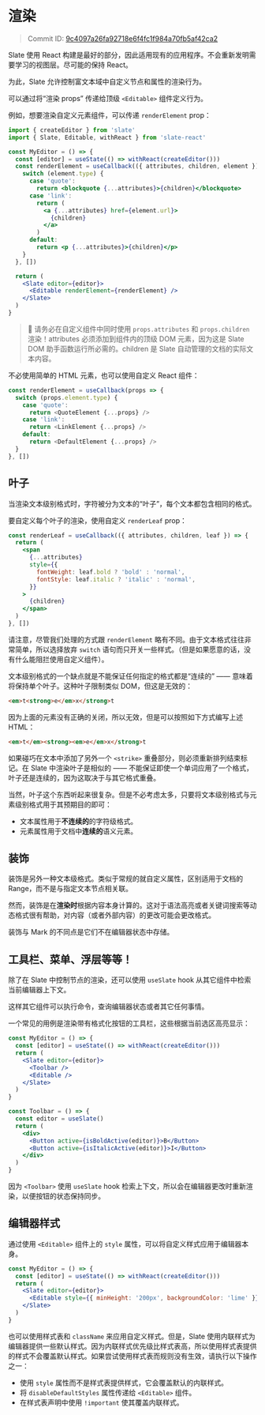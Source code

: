 # 渲染

> Commit ID: [9c4097a26fa92718e6f4fc1f984a70fb5af42ca2](https://github.com/ianstormtaylor/slate/blob/main/docs/concepts/09-rendering.md)

Slate 使用 React 构建是最好的部分，因此适用现有的应用程序。不会重新发明需要学习的视图层。尽可能的保持 React。

为此，Slate 允许控制富文本域中自定义节点和属性的渲染行为。

可以通过将“渲染 props” 传递给顶级 `<Editable>` 组件定义行为。

例如，想要渲染自定义元素组件，可以传递 `renderElement` prop：

```jsx
import { createEditor } from 'slate'
import { Slate, Editable, withReact } from 'slate-react'

const MyEditor = () => {
  const [editor] = useState(() => withReact(createEditor()))
  const renderElement = useCallback(({ attributes, children, element }) => {
    switch (element.type) {
      case 'quote':
        return <blockquote {...attributes}>{children}</blockquote>
      case 'link':
        return (
          <a {...attributes} href={element.url}>
            {children}
          </a>
        )
      default:
        return <p {...attributes}>{children}</p>
    }
  }, [])

  return (
    <Slate editor={editor}>
      <Editable renderElement={renderElement} />
    </Slate>
  )
}
```

> 🤖 请务必在自定义组件中同时使用 `props.attributes` 和 `props.children` 渲染！attributes 必须添加到组件内的顶级 DOM 元素，因为这是 Slate DOM 助手函数运行所必需的。children 是 Slate 自动管理的文档的实际文本内容。

不必使用简单的 HTML 元素，也可以使用自定义 React 组件：

```javascript
const renderElement = useCallback(props => {
  switch (props.element.type) {
    case 'quote':
      return <QuoteElement {...props} />
    case 'link':
      return <LinkElement {...props} />
    default:
      return <DefaultElement {...props} />
  }
}, [])
```

## 叶子

当渲染文本级别格式时，字符被分为文本的“叶子”，每个文本都包含相同的格式。

要自定义每个叶子的渲染，使用自定义 `renderLeaf` prop：

```jsx
const renderLeaf = useCallback(({ attributes, children, leaf }) => {
  return (
    <span
      {...attributes}
      style={{
        fontWeight: leaf.bold ? 'bold' : 'normal',
        fontStyle: leaf.italic ? 'italic' : 'normal',
      }}
    >
      {children}
    </span>
  )
}, [])
```

请注意，尽管我们处理的方式跟 `renderElement` 略有不同。由于文本格式往往非常简单，所以选择放弃 `switch` 语句而只开关一些样式。（但是如果愿意的话，没有什么能阻拦使用自定义组件）。

文本级别格式的一个缺点就是不能保证任何指定的格式都是“连续的” —— 意味着将保持单个叶子。这种叶子限制类似 DOM，但这是无效的：

```html
<em>t<strong>e</em>x</strong>t
```

因为上面的元素没有正确的关闭，所以无效，但是可以按照如下方式编写上述 HTML：

```html
<em>t</em><strong><em>e</em>x</strong>t
```

如果碰巧在文本中添加了另外一个 `<strike>` 重叠部分，则必须重新排列结束标记。在 Slate 中渲染叶子是相似的 —— 不能保证即使一个单词应用了一个格式，叶子还是连续的，因为这取决于与其它格式重叠。

当然，叶子这个东西听起来很复杂。但是不必考虑太多，只要将文本级别格式与元素级别格式用于其预期目的即可：

- 文本属性用于**不连续的**的字符级格式。
- 元素属性用于文档中**连续的**语义元素。

## 装饰

装饰是另外一种文本级格式。类似于常规的就自定义属性，区别适用于文档的 Range，而不是与指定文本节点相关联。

然而，装饰是在**渲染时**根据内容本身计算的。这对于语法高亮或者关键词搜索等动态格式很有帮助，对内容（或者外部内容）的更改可能会更改格式。

装饰与 Mark 的不同点是它们不在编辑器状态中存储。

## 工具栏、菜单、浮层等等！

除了在 Slate 中控制节点的渲染，还可以使用 `useSlate` hook 从其它组件中检索当前编辑器上下文。

这样其它组件可以执行命令，查询编辑器状态或者其它任何事情。

一个常见的用例是渲染带有格式化按钮的工具栏，这些根据当前选区高亮显示：

```jsx
const MyEditor = () => {
  const [editor] = useState(() => withReact(createEditor()))
  return (
    <Slate editor={editor}>
      <Toolbar />
      <Editable />
    </Slate>
  )
}

const Toolbar = () => {
  const editor = useSlate()
  return (
    <div>
      <Button active={isBoldActive(editor)}>B</Button>
      <Button active={isItalicActive(editor)}>I</Button>
    </div>
  )
}
```

因为 `<Toolbar>` 使用 `useSlate` hook 检索上下文，所以会在编辑器更改时重新渲染，以便按钮的状态保持同步。

## 编辑器样式

通过使用 `<Editable>` 组件上的 `style` 属性，可以将自定义样式应用于编辑器本身。

```jsx
const MyEditor = () => {
  const [editor] = useState(() => withReact(createEditor()))
  return (
    <Slate editor={editor}>
      <Editable style={{ minHeight: '200px', backgroundColor: 'lime' }} />
    </Slate>
  )
}
```

也可以使用样式表和 `className` 来应用自定义样式。但是，Slate 使用内联样式为编辑器提供一些默认样式。因为内联样式优先级比样式表高，所以使用样式表提供的样式不会覆盖默认样式。如果尝试使用样式表而规则没有生效，请执行以下操作之一：

- 使用 `style` 属性而不是样式表提供样式，它会覆盖默认的内联样式。
- 将 `disableDefaultStyles` 属性传递给 `<Editable>` 组件。
- 在样式表声明中使用 `!important` 使其覆盖内联样式。

